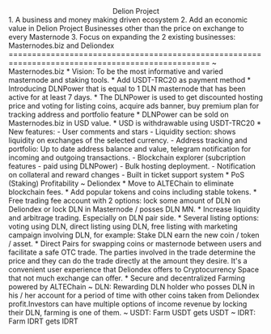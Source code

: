 <center>Delion Project</center>
	1. A business and money making driven ecosystem
	2. Add an economic value in Delion Project Businesses other than the price on exchange to every Masternode
	3. Focus on expanding the 2 existing businesses: Masternodes.biz and Deliondex
	=================================================================================================
	~ Masternodes.biz
		* Vision: To be the most informative and varied masternode and staking tools.
		* Add USDT-TRC20 as payment method
		* Introducing DLNPower that is equal to 1 DLN masternode that has been active for at least 7 days.
		* The DLNPower is used to get discounted hosting price and voting for listing coins, acquire ads banner, buy premium plan for tracking address and portfolio feature
		* DLNPower can be sold on Masternodes.biz in USD value.
		* USD is withdrawable using USDT-TRC20
		* New features:
			- User comments and stars
			- Liquidity section: shows liquidity on exchanges of the selected currency.
			- Address tracking and portfolio: Up to date address balance and value, telegram notification for incoming and outgoing transactions.
			- Blockchain explorer (subcription features - paid using DLNPower)
			- Bulk hosting deployment.
			- Notification on collateral and reward changes
			- Built in ticket support system
		* PoS (Staking) Profitability
	~ Deliondex
		* Move to ALTEChain to eliminate blockchain fees.
		* Add popular tokens and coins including stable tokens.
		* Free trading fee account with 2 options: lock some amount of DLN on Deliondex or lock DLN in Masternode / posses DLN MN.
		* Increase liquidity and arbitrage trading. Especially on DLN pair side.
		* Several listing options: voting using DLN, direct listing using DLN, free listing with marketing campaign involving DLN, for example: Stake DLN earn the new coin / token / asset.
		* Direct Pairs for swapping coins or masternode between users and facilitate a safe OTC trade. The parties involved in the trade determine the price and they can do the trade directly at the amount they desire. It's a convenient user experience that Deliondex offers to Cryptocurrency Space that not much exchange can offer.
		* Secure and decentralized Farming powered by ALTEChain
			~ DLN: Rewarding DLN holder who posses DLN in his / her account for a period of time with other coins taken from Deliondex profit.Investors can have multiple options of income revenue by locking their DLN, farming is one of them.
			~ USDT: Farm USDT gets USDT
			~ IDRT: Farm IDRT gets IDRT
